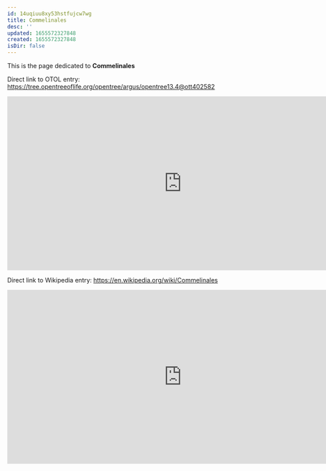 ```yaml
---
id: 14uqiuu8xy53hstfujcw7wg
title: Commelinales
desc: ''
updated: 1655572327848
created: 1655572327848
isDir: false
---
```

This is the page dedicated to **Commelinales**


Direct link to OTOL entry: https://tree.opentreeoflife.org/opentree/argus/opentree13.4@ott402582



<html>
    <body>
    <iframe src="https://tree.opentreeoflife.org/opentree/argus/opentree13.4@ott402582"
    width="800" height="400" frameborder="0" allowfullscreen> </iframe>
    </body>
</html>
    


Direct link to Wikipedia entry: https://en.wikipedia.org/wiki/Commelinales



<html>
    <body>
    <iframe src="https://en.wikipedia.org/wiki/Commelinales"
    width="800" height="400" frameborder="0" allowfullscreen> </iframe>
    </body>
</html>
    
